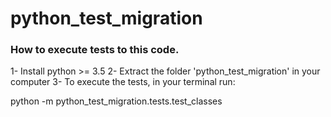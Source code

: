 # python_test_migration

### How to execute tests to this code.

1- Install python >= 3.5
2- Extract the folder 'python_test_migration' in your computer
3- To execute the tests, in your terminal run:

python -m python_test_migration.tests.test_classes
